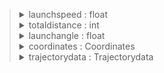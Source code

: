 <blockquote>

<details>
<summary>launchspeed : float  </summary>

* The speed at which the hit was launched
</details>

<details>
<summary>totaldistance : int  </summary>

* The total distance the hit traveled
</details>

<details>
<summary>launchangle : float  </summary>

* The angle at which the hit was launched, if applicable
</details>

<details>
<summary>coordinates : Coordinates  </summary>

* Coordinates for the hit. Dataclass: [Coordinates](https://github.com/zero-sum-seattle/python-mlb-statsapi/blob/development/mlbstatsapi/models/homerunderby/attributes.py)

<blockquote>

<details>
<summary>coordx : float  </summary>

* The x-coordinate of the hit
</details>

<details>
<summary>coordy : float  </summary>

* The y-coordinate of the hit
</details>

<details>
<summary>landingposx : float  </summary>

* The x-coordinate of the hits's landing position, if applicable
</details>

<details>
<summary>landingposy : float  </summary>

* The y-coordinate of the hits's landing position, if applicable
</details>

</blockquote>

</details>

<details>
<summary>trajectorydata : Trajectorydata  </summary>

* Trajectory data for the hit. Dataclass: [Trajectorydata](https://github.com/zero-sum-seattle/python-mlb-statsapi/blob/development/mlbstatsapi/models/homerunderby/attributes.py)

<blockquote>

<details>
<summary>trajectorypolynomialx : List[int]  </summary>

* A list of coefficients for the polynomial representing the x-coordinate of the hits's trajectory
</details>

<details>
<summary>trajectorypolynomialy : List[int]  </summary>

* A list of coefficients for the polynomial representing the y-coordinate of the hits's trajectory
</details>

<details>
<summary>trajectorypolynomialz : List[int]  </summary>

* A list of coefficients for the polynomial representing the z-coordinate of the hits's trajectory
</details>

<details>
<summary>validtimeinterval : List[int]  </summary>

* A list of two elements representing the start and end times for which the polynomial coefficients are valid
</details>

<details>
<summary>measuredtimeinterval : List[int]  </summary>

* A list of two elements representing the start and end times of the interval during which the hits's trajectory was measured
</details>

</blockquote>

</details>

</blockquote>